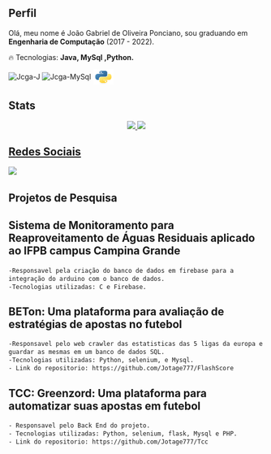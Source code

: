## Perfil
<p align="left"> 
  Olá, meu nome é João Gabriel de Oliveira Ponciano, sou graduando em <strong>Engenharia de Computação</strong> (2017 - 2022).<br>
  
</p>

<p align="left">
  🔥 Tecnologias: <strong>Java, MySql ,Python.</strong>
</p>


<div>
  <img align="center" alt="Jcga-J" height="30" width="40"  src="https://cdn.jsdelivr.net/gh/devicons/devicon/icons/java/java-original.svg" />
  <img align="center" alt="Jcga-MySql" height="30" width="40" src="https://cdn.jsdelivr.net/gh/devicons/devicon/icons/mysql/mysql-original.svg" />
   <img align="center" alt="Jcga-Python" height="30" width="40" src="https://raw.githubusercontent.com/devicons/devicon/master/icons/python/python-original.svg">
</div>

## Stats

<div align="center">
  <a href="https://github.com/Jotage777">
  <img height="180em" src="https://github-readme-stats.vercel.app/api?username=Jotage777&show_icons=true&theme=dark&include_all_commits=true&count_private=true"/>
  <img height="180em" src="https://github-readme-stats.vercel.app/api/top-langs/?username=Jotage777&layout=compact&langs_count=7&theme=dark"/>
</div>
  
  
 ## Redes Sociais 
  <div> 
  
  <a href="https://www.linkedin.com/in/gabriel-oliveira-718214207/" target="_blank"><img src="https://img.shields.io/badge/-LinkedIn-%230077B5?style=for-the-badge&logo=linkedin&logoColor=white" target="_blank"></a> 

  </div>
 
 ## Projetos de Pesquisa 
  <div> 
  
 ## Sistema de Monitoramento para Reaproveitamento de Águas Residuais aplicado ao IFPB campus Campina Grande
    -Responsavel pela criação do banco de dados em firebase para a integração do arduino com o banco de dados.
    -Tecnologias utilizadas: C e Firebase.
    
 ## BETon: Uma plataforma para avaliação de estratégias de apostas no futebol
    -Responsavel pelo web crawler das estatisticas das 5 ligas da europa e guardar as mesmas em um banco de dados SQL.
    -Tecnologias utilizadas: Python, selenium, e Mysql.
    - Link do repositorio: https://github.com/Jotage777/FlashScore
    
 ## TCC: Greenzord: Uma  plataforma para automatizar suas apostas em futebol
    - Responsavel pelo Back End do projeto.
    - Tecnologias utilizadas: Python, selenium, flask, Mysql e PHP.
    - Link do repositorio: https://github.com/Jotage777/Tcc
 

  </div>
